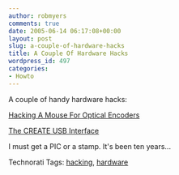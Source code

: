 ```yaml
---
author: robmyers
comments: true
date: 2005-06-14 06:17:08+00:00
layout: post
slug: a-couple-of-hardware-hacks
title: A Couple Of Hardware Hacks
wordpress_id: 497
categories:
- Howto
---
```


  
A couple of handy hardware hacks:  


  
[Hacking A Mouse For Optical Encoders](http://www.boondog.com/%5Ctutorials%5Cmouse%5CmouseHack.htm)  


  
[The CREATE USB Interface](http://www.create.ucsb.edu/~dano/CUI/)  


  
I must get a PIC or a stamp. It's been ten years...  


Technorati Tags: [hacking](http://technorati.com/tag/hacking), [hardware](http://technorati.com/tag/hardware)

  


